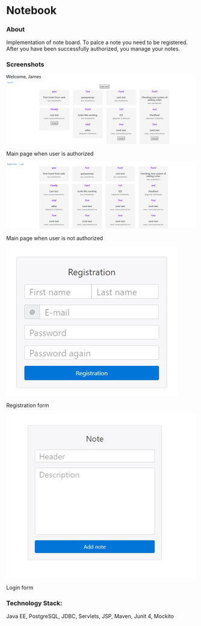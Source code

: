 # Notebook
### About

Implementation of note board. To palce a note you need to be registered. After you have been successfully authorized, you manage your notes.

### Screenshots

![Image 1](https://github.com/vanyakozub/IMG-for-PaperIO/raw/master/1.jpg)


Main page when user is authorized


![Image 2](https://github.com/vanyakozub/IMG-for-PaperIO/raw/master/2.jpg)


Main page when user is not authorized


![Image 3](https://github.com/vanyakozub/IMG-for-PaperIO/raw/master/3.jpg)

Registration form


![Image 4](https://github.com/vanyakozub/IMG-for-PaperIO/raw/master/4.jpg)

Login form

### Technology Stack:

Java EE, PostgreSQL, JDBC, Servlets, JSP, Maven, Junit 4, Mockito

